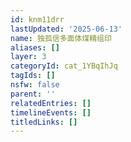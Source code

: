 ```yaml
---
id: knm11drr
lastUpdated: '2025-06-13'
name: 独孤信多面体煤精组印
aliases: []
layer: 3
categoryId: cat_1YBqIhJq
tagIds: []
nsfw: false
parent: ''
relatedEntries: []
timelineEvents: []
titledLinks: []
---
```


